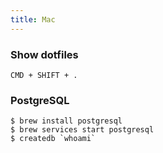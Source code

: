 ```yaml
---
title: Mac
---
```


### Show dotfiles

    CMD + SHIFT + .

### PostgreSQL

    $ brew install postgresql
    $ brew services start postgresql
    $ createdb `whoami`